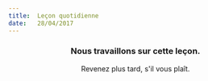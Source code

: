 ```yaml
---
title:  Leçon quotidienne
date:   28/04/2017
---
```


### <center>Nous travaillons sur cette leçon.</center>
<center>Revenez plus tard, s'il vous plaît.</center>